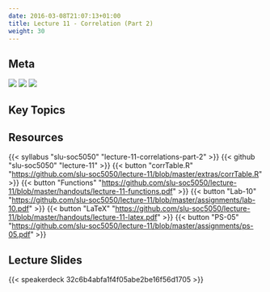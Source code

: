 ```yaml
---
date: 2016-03-08T21:07:13+01:00
title: Lecture 11 - Correlation (Part 2)
weight: 30
---
```


## Meta
![](https://img.shields.io/badge/semester-fall%202018-orange.svg) ![](https://img.shields.io/badge/release-lecture-orange.svg) [![](https://img.shields.io/badge/last%20update-2018--11--08-brightgreen.svg)](https://github.com/slu-soc5050/lecture-09/blob/master/NEWS_SITE.md)

## Key Topics

## Resources

{{< syllabus "slu-soc5050" "lecture-11-correlations-part-2" >}}
{{< github "slu-soc5050" "lecture-11" >}}
{{< button "corrTable.R" "https://github.com/slu-soc5050/lecture-11/blob/master/extras/corrTable.R" >}}
{{< button "Functions" "https://github.com/slu-soc5050/lecture-11/blob/master/handouts/lecture-11-functions.pdf" >}}
{{< button "Lab-10" "https://github.com/slu-soc5050/lecture-11/blob/master/assignments/lab-10.pdf" >}}
{{< button "LaTeX" "https://github.com/slu-soc5050/lecture-11/blob/master/handouts/lecture-11-latex.pdf" >}}
{{< button "PS-05" "https://github.com/slu-soc5050/lecture-11/blob/master/assignments/ps-05.pdf" >}}

## Lecture Slides
<p> </p>
{{< speakerdeck 32c6b4abfa1f4f05abe2be16f56d1705 >}}

